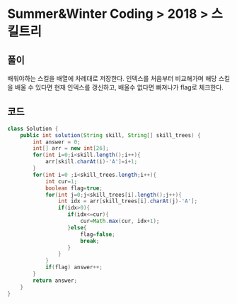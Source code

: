 # Summer&Winter Coding > 2018 > 스킬트리



## 풀이

배워야하는 스킬을 배열에 차례대로 저장한다. 인덱스를 처음부터 비교해가며 해당 스킬을 배울 수 있다면 현재 인덱스를 갱신하고, 배울수 없다면 빠져나가 flag로 체크한다.



## 코드

```java
class Solution {
    public int solution(String skill, String[] skill_trees) {
        int answer = 0;
        int[] arr = new int[26];
        for(int i=0;i<skill.length();i++){
            arr[skill.charAt(i)-'A']=i+1;
        }
        for(int i=0 ;i<skill_trees.length;i++){
            int cur=1;
            boolean flag=true;
            for(int j=0;j<skill_trees[i].length();j++){
                int idx = arr[skill_trees[i].charAt(j)-'A'];
                if(idx>0){
                   if(idx<=cur){
                       cur=Math.max(cur, idx+1);
                   }else{
                       flag=false;
                       break;
                   }
                }
            }
            if(flag) answer++;
        }
        return answer;
    }
}
```

